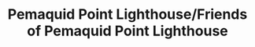 ---
layout: repo
title: "Pemaquid Point Lighthouse/Friends of Pemaquid Point Lighthouse"
id: 3462
permalink: repos/3462/
---